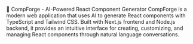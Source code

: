 🚀 CompForge - AI-Powered React Component Generator
CompForge is a modern web application that uses AI to generate React components with TypeScript and Tailwind CSS. Built with Next.js frontend and Node.js backend, it provides an intuitive interface for creating, customizing, and managing React components through natural language conversations.
